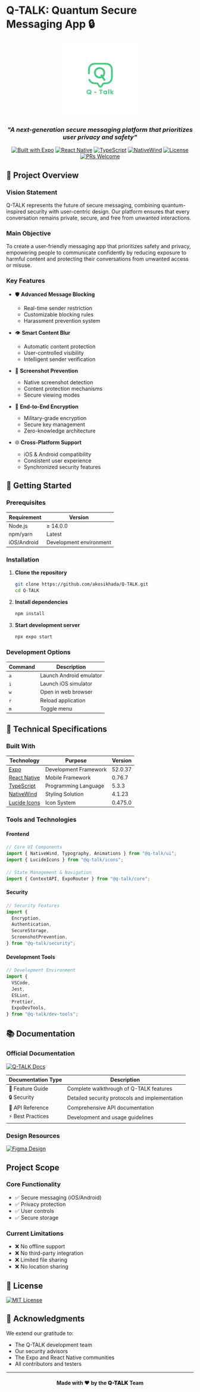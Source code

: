 # Q-TALK: Quantum Secure Messaging App 🔒

<div align="center">

<img src="./assets/logos/Q-TALK-LOGO-BETTER.png" alt="Q-TALK Logo" width="200" height="200" />

<h3 style="font-style: italic">"A next-generation secure messaging platform that prioritizes user privacy and safety"</h3>

[![Built with Expo](https://img.shields.io/badge/Built%20with-Expo-4630EB.svg?style=flat-square&logo=EXPO&labelColor=f3f3f3&logoColor=000)](https://expo.dev/)
[![React Native](https://img.shields.io/badge/React%20Native-v0.76-blue.svg?style=flat-square&logo=react)](https://reactnative.dev/)
[![TypeScript](https://img.shields.io/badge/TypeScript-v5.3-blue.svg?style=flat-square&logo=typescript)](https://www.typescriptlang.org/)
[![NativeWind](https://img.shields.io/badge/NativeWind-v4.1-purple.svg?style=flat-square)](https://www.nativewind.dev/)
[![License](https://img.shields.io/badge/License-MIT-black.svg?style=for-the-square&labelColor=black&color=darkgray)](LICENSE)
[![PRs Welcome](https://img.shields.io/badge/PRs-welcome-brightgreen.svg?style=flat-square)](http://makeapullrequest.com)

</div>

## 🎯 Project Overview

### Vision Statement

Q-TALK represents the future of secure messaging, combining quantum-inspired security with user-centric design. Our platform ensures that every conversation remains private, secure, and free from unwanted interactions.

### Main Objective

To create a user-friendly messaging app that prioritizes safety and privacy, empowering people to communicate confidently by reducing exposure to harmful content and protecting their conversations from unwanted access or misuse.

### Key Features

- 🛡️ **Advanced Message Blocking**

  - Real-time sender restriction
  - Customizable blocking rules
  - Harassment prevention system

- 👁️ **Smart Content Blur**

  - Automatic content protection
  - User-controlled visibility
  - Intelligent sender verification

- 📱 **Screenshot Prevention**

  - Native screenshot detection
  - Content protection mechanisms
  - Secure viewing modes

- 🔐 **End-to-End Encryption**

  - Military-grade encryption
  - Secure key management
  - Zero-knowledge architecture

- 🌐 **Cross-Platform Support**
  - iOS & Android compatibility
  - Consistent user experience
  - Synchronized security features

## 🚀 Getting Started

### Prerequisites

| Requirement | Version                 |
| ----------- | ----------------------- |
| Node.js     | ≥ 14.0.0                |
| npm/yarn    | Latest                  |
| iOS/Android | Development environment |

### Installation

1. **Clone the repository**

   ```bash
   git clone https://github.com/akosikhada/Q-TALK.git
   cd Q-TALK
   ```

2. **Install dependencies**

   ```bash
   npm install
   ```

3. **Start development server**
   ```bash
   npx expo start
   ```

### Development Options

| Command | Description             |
| ------- | ----------------------- |
| `a`     | Launch Android emulator |
| `i`     | Launch iOS simulator    |
| `w`     | Open in web browser     |
| `r`     | Reload application      |
| `m`     | Toggle menu             |

## 🔧 Technical Specifications

### Built With

| Technology                                    | Purpose               | Version |
| --------------------------------------------- | --------------------- | ------- |
| [Expo](https://expo.dev/)                     | Development Framework | 52.0.37 |
| [React Native](https://reactnative.dev/)      | Mobile Framework      | 0.76.7  |
| [TypeScript](https://www.typescriptlang.org/) | Programming Language  | 5.3.3   |
| [NativeWind](https://www.nativewind.dev/)     | Styling Solution      | 4.1.23  |
| [Lucide Icons](https://lucide.dev/)           | Icon System           | 0.475.0 |

### Tools and Technologies

#### Frontend

```typescript
// Core UI Components
import { NativeWind, Typography, Animations } from "@q-talk/ui";
import { LucideIcons } from "@q-talk/icons";

// State Management & Navigation
import { ContextAPI, ExpoRouter } from "@q-talk/core";
```

#### Security

```typescript
// Security Features
import {
  Encryption,
  Authentication,
  SecureStorage,
  ScreenshotPrevention,
} from "@q-talk/security";
```

#### Development Tools

```typescript
// Development Environment
import {
  VSCode,
  Jest,
  ESLint,
  Prettier,
  ExpoDevTools,
} from "@q-talk/dev-tools";
```

## 📚 Documentation

### Official Documentation

<div align="left">

[![Q-TALK Docs](https://img.shields.io/badge/Q--TALK-Documentation-black.svg?style=for-the-badge&logo=readme&logoColor=white)](./assets/docs/Q-TALK.pdf)

</div>

| Documentation Type | Description                                    |
| ------------------ | ---------------------------------------------- |
| 📖 Feature Guide   | Complete walkthrough of Q-TALK features        |
| 🔒 Security        | Detailed security protocols and implementation |
| 🔌 API Reference   | Comprehensive API documentation                |
| ⚡ Best Practices  | Development and usage guidelines               |

### Design Resources

<div align="left">

[![Figma Design](https://img.shields.io/badge/Figma-Design%20System-000020?style=for-the-badge&logo=figma&logoColor=white)](<https://www.figma.com/design/QR4JjEGFd7lGpKgFcCzoKT/CC106--MESSAGING--APP-(Q-TALK)?node-id=0-1>)

</div>

## Project Scope

### Core Functionality

- ✅ Secure messaging (iOS/Android)
- ✅ Privacy protection
- ✅ User controls
- ✅ Secure storage

### Current Limitations

- ❌ No offline support
- ❌ No third-party integration
- ❌ Limited file sharing
- ❌ No location sharing

## 📄 License

<div align="left">

[![MIT License](https://img.shields.io/badge/License-MIT-black.svg?style=for-the-badge&labelColor=black&color=darkgray)](LICENSE)

</div>

## 🎉 Acknowledgments

We extend our gratitude to:

- The Q-TALK development team
- Our security advisors
- The Expo and React Native communities
- All contributors and testers

---

<div align="center">

<h4>Made with ❤️ by the <span style="font-weight: 900;">Q-TALK</span> Team</h4>

</div>
